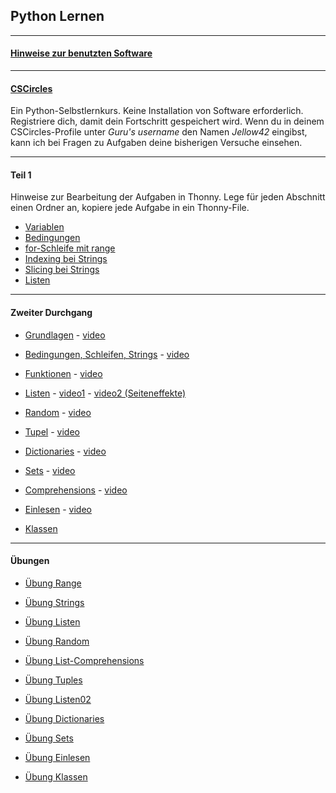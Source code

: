 
## Python Lernen

---

#### [Hinweise zur benutzten Software](./installation/installation.md)

---
#### [CSCircles](https://cscircles.cemc.uwaterloo.ca/2-de/) 

Ein Python-Selbstlernkurs. Keine Installation von Software erforderlich. 
Registriere dich, damit dein Fortschritt gespeichert wird. 
Wenn du in deinem CSCircles-Profile unter *Guru's username* den Namen *Jellow42* eingibst,
kann ich bei Fragen zu Aufgaben deine bisherigen Versuche einsehen.

----

#### Teil 1

Hinweise zur Bearbeitung der Aufgaben in Thonny. Lege für jeden Abschnitt einen
Ordner an, kopiere jede Aufgabe in ein Thonny-File.


- [Variablen](./teil1/variablen.ipynb)
- [Bedingungen](./teil1/bedingungen.ipynb)
- [for-Schleife mit range](./teil1/range.ipynb)
- [Indexing bei Strings](./teil1/strings.ipynb)
- [Slicing bei Strings](./teil1/strings_slicing.ipynb)
- [Listen](./teil1/listen.ipynb)

----

#### Zweiter Durchgang

- [Grundlagen](./durchgang2/grundlagen.ipynb) -  [video](https://youtu.be/bDHNZggFtZk)

- [Bedingungen, Schleifen, Strings](./durchgang2/bedingungen.ipynb) - [video](https://youtu.be/NEQJCSbloOw)

- [Funktionen](./durchgang2/funktionen.ipynb) - [video](https://youtu.be/5qvqujyl90Q)

- [Listen](./durchgang2/listen.ipynb) - [video1](https://youtu.be/-NiqSTj2H3M) - [video2 (Seiteneffekte)](https://youtu.be/RzIazgpfY0M?si=9odVbOLvqjfjduQH)

- [Random](./durchgang2/random.ipynb) - [video](https://youtu.be/PijFHn7P0L8) 

- [Tupel](./durchgang2/tupel.ipynb) - [video](https://youtu.be/OWc7f_khlFo) 

- [Dictionaries](./durchgang2/dicts.ipynb) - [video](https://youtu.be/PG8x9i64g8U)   
   
- [Sets](./durchgang2/sets.ipynb) - [video](https://youtu.be/tm5EdppTffQ)   

- [Comprehensions](./durchgang2/comprehensions.ipynb) - [video](https://youtu.be/QTRYguhzUzA)  

- [Einlesen](./durchgang2/einlesen.ipynb) - [video](https://youtu.be/cBcHc85b4X0)   

- [Klassen](./durchgang2/klassen.ipynb) 

---

#### Übungen

- [Übung Range](./uebungen/range.ipynb)  

- [Übung Strings](./uebungen/strings01.ipynb)  

- [Übung Listen](./uebungen/listen01.ipynb)  

- [Übung Random](./uebungen/random.ipynb)

- [Übung List-Comprehensions](./uebungen/listcomprehensions.ipynb) 

- [Übung Tuples](./uebungen/tuples.ipynb)  

- [Übung Listen02](./uebungen/listen02.ipynb)  

- [Übung Dictionaries](./uebungen/dicts.ipynb)  

- [Übung Sets](./uebungen/sets.ipynb)  

- [Übung Einlesen](./uebungen/einlesen.ipynb)  

- [Übung Klassen](./uebungen/klassen.ipynb)  


 





  
